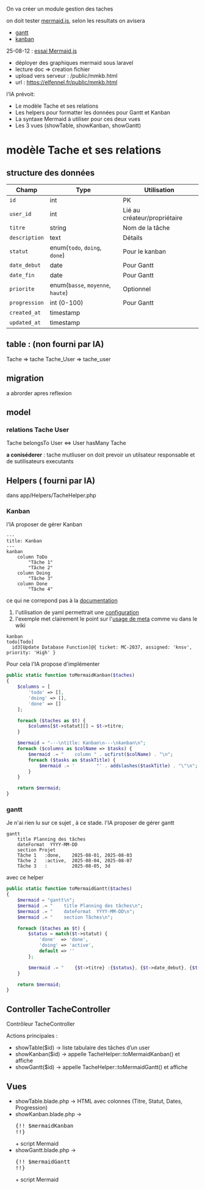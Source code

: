 On va créer un module gestion des taches

on doit tester [mermaid.js](https://mermaid.js.org/), selon les resultats on avisera
- [gantt](https://mermaid.js.org/syntax/gantt.html)
- [kanban](https://mermaid.js.org/syntax/kanban.html)

25-08-12 : [essai Mermaid.js](../../srcHtml/mermaid_kanban.html)
- déployer des graphiques mermaid sous laravel 
- lecture doc => creation fichier
- upload vers serveur : /public/mmkb.html
- url : https://elfennel.fr/public/mmkb.html


l'IA prévoit:
- Le modèle Tache et ses relations
- Les helpers pour formatter les données pour Gantt et Kanban
- La syntaxe Mermaid à utiliser pour ces deux vues
- Les 3 vues (showTable, showKanban, showGantt)

# modèle Tache et ses relations

## structure des données

| Champ         | Type                              | Utilisation                  |
| ------------- | --------------------------------- | ---------------------------- |
| `id`          | int                               | PK                           |
| `user_id`     | int                               | Lié au créateur/propriétaire |
| `titre`       | string                            | Nom de la tâche              |
| `description` | text                              | Détails                      |
| `statut`      | enum(`todo`, `doing`, `done`)     | Pour le kanban               |
| `date_debut`  | date                              | Pour Gantt                   |
| `date_fin`    | date                              | Pour Gantt                   |
| `priorite`    | enum(`basse`, `moyenne`, `haute`) | Optionnel                    |
| `progression` | int (0-100)                       | Pour Gantt                   |
| `created_at`  | timestamp                         |                              |
| `updated_at`  | timestamp                         |                              |

## table : (non fourni par IA)
Tache => tache
Tache_User =>  tache_user

## migration
a abrorder apres reflexion

## model

### relations Tache User
Tache belongsTo User <=> User hasMany Tache  


**a coniséderer** : tache  mutliuser on doit prevoir un utilsateur responsable et de sutilisateurs executants

## Helpers ( fourni par IA)
dans app/Helpers/TacheHelper.php

### Kanban 
l'IA proposer de gérer Kanban
```
---
title: Kanban
---
kanban
    column ToDo
        "Tâche 1"
        "Tâche 2"
    column Doing
        "Tâche 3"
    column Done
        "Tâche 4"

```
ce qui ne correpond pas à la [documentation](https://mermaid.js.org/syntax/kanban.html)

1. l'utilisation de yaml permettrait une [configuration](https://mermaid.js.org/syntax/kanban.html#configuration-options)
2. l'exemple met clairement le point sur l'[usage de meta](https://mermaid.js.org/syntax/kanban.html#adding-metadata-to-tasks) comme vu dans le wiki 

```
kanban
todo[Todo]
  id3[Update Database Function]@{ ticket: MC-2037, assigned: 'knsv', priority: 'High' }
```

Pour cela l'IA propose d'implémenter
```php
public static function toMermaidKanban($taches)
{
    $columns = [
        'todo' => [],
        'doing' => [],
        'done' => []
    ];

    foreach ($taches as $t) {
        $columns[$t->statut][] = $t->titre;
    }

    $mermaid = "---\ntitle: Kanban\n---\nkanban\n";
    foreach ($columns as $colName => $tasks) {
        $mermaid .= "    column " . ucfirst($colName) . "\n";
        foreach ($tasks as $taskTitle) {
            $mermaid .= '        "' . addslashes($taskTitle) . "\"\n";
        }
    }

    return $mermaid;
}

```

### gantt
Je n'ai rien lu sur ce sujet , à ce stade. 
l'IA proposer de gérer gantt
```
gantt
    title Planning des tâches
    dateFormat  YYYY-MM-DD
    section Projet
    Tâche 1   :done,    2025-08-01, 2025-08-03
    Tâche 2   :active,  2025-08-04, 2025-08-07
    Tâche 3   :         2025-08-05, 3d
```

avec ce helper
```php
public static function toMermaidGantt($taches)
{
    $mermaid = "gantt\n";
    $mermaid .= "    title Planning des tâches\n";
    $mermaid .= "    dateFormat  YYYY-MM-DD\n";
    $mermaid .= "    section Tâches\n";

    foreach ($taches as $t) {
        $status = match($t->statut) {
            'done'  => 'done',
            'doing' => 'active',
            default => ''
        };

        $mermaid .= "    {$t->titre} :{$status}, {$t->date_debut}, {$t->date_fin}\n";
    }

    return $mermaid;
}
```

## Controller TacheController

Contrôleur TacheController

Actions principales :
- showTable($id) → liste tabulaire des tâches d’un user
- showKanban($id) → appelle TacheHelper::toMermaidKanban() et affiche
- showGantt($id) → appelle TacheHelper::toMermaidGantt() et affiche

## Vues
- showTable.blade.php → HTML <table> avec colonnes (Titre, Statut, Dates, Progression)
- showKanban.blade.php → <pre class="mermaid">{!! $mermaidKanban !!}</pre> + script Mermaid
- showGantt.blade.php → <pre class="mermaid">{!! $mermaidGantt !!}</pre> + script Mermaid
